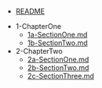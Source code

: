 * [README](README.md)
- 1-ChapterOne
    * [1a-SectionOne.md](1-ChapterOne/1a-SectionOne.md)
    * [1b-SectionTwo.md](1-ChapterOne/1b-SectionTwo.md)
- 2-ChapterTwo
    * [2a-SectionOne.md](2-ChapterTwo/2a-SectionOne.md)
    * [2b-SectionTwo.md](2-ChapterTwo/2b-SectionTwo.md)
    * [2c-SectionThree.md](2-ChapterTwo/2c-SectionThree.md)

